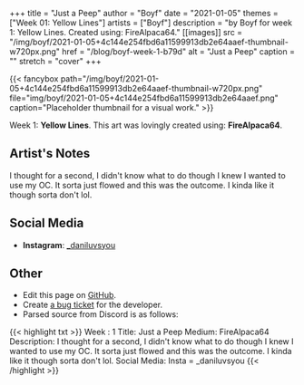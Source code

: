 +++
title =       "Just a Peep"
author =      "Boyf"
date =        "2021-01-05"
themes =      ["Week 01: Yellow Lines"]
artists =     ["Boyf"]
description = "by Boyf for week 1: Yellow Lines. Created using: FireAlpaca64."
[[images]]
      src = "/img/boyf/2021-01-05+4c144e254fbd6a11599913db2e64aaef-thumbnail-w720px.png"
      href = "/blog/boyf-week-1-b79d"
      alt = "Just a Peep"
      caption = ""
      stretch = "cover"
+++


{{< fancybox path="/img/boyf/2021-01-05+4c144e254fbd6a11599913db2e64aaef-thumbnail-w720px.png" file="img/boyf/2021-01-05+4c144e254fbd6a11599913db2e64aaef.png" caption="Placeholder thumbnail for a visual work." >}}


Week 1: **Yellow Lines**. This art was lovingly created using: **FireAlpaca64**.

## Artist's Notes

I thought for a second, I didn't know what to do though I knew I wanted to use my OC. It sorta just flowed and this was the outcome. I kinda like it though sorta don't lol.

## Social Media

- **Instagram**: <a href='https://instagram.com/_daniluvsyou' target='_blank'>_daniluvsyou</a>

## Other

- Edit this page on [GitHub](https://github.com/teaminkling/web-refresh/edit/main/content/blog/boyf-week-1-b79d.md).
- Create [a bug ticket](https://github.com/teaminkling/web-refresh/issues/new?assignees=&labels=bug&template=problem-report.md&title=) for the developer.
- Parsed source from Discord is as follows:

{{< highlight txt >}}
Week : 1
Title: Just a Peep
Medium: FireAlpaca64
Description: I thought for a second, I didn't know what to do though I knew I wanted to use my OC. It sorta just flowed and this was the outcome. I kinda like it though sorta don't lol.
Social Media:   Insta = _daniluvsyou
{{< /highlight >}}
